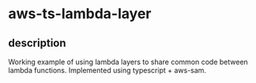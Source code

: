 # aws-ts-lambda-layer

## description

Working example of using lambda layers to share common code between lambda functions. Implemented using typescript + aws-sam.
